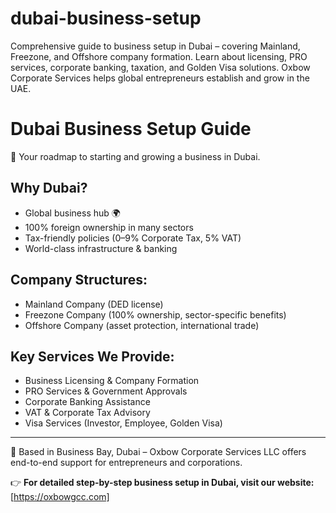 # dubai-business-setup
Comprehensive guide to business setup in Dubai – covering Mainland, Freezone, and Offshore company formation. Learn about licensing, PRO services, corporate banking, taxation, and Golden Visa solutions. Oxbow Corporate Services helps global entrepreneurs establish and grow in the UAE.
# Dubai Business Setup Guide

🌟 Your roadmap to starting and growing a business in Dubai.

## Why Dubai?
- Global business hub 🌍
- 100% foreign ownership in many sectors
- Tax-friendly policies (0–9% Corporate Tax, 5% VAT)
- World-class infrastructure & banking

## Company Structures:
- Mainland Company (DED license)
- Freezone Company (100% ownership, sector-specific benefits)
- Offshore Company (asset protection, international trade)

## Key Services We Provide:
- Business Licensing & Company Formation
- PRO Services & Government Approvals
- Corporate Banking Assistance
- VAT & Corporate Tax Advisory
- Visa Services (Investor, Employee, Golden Visa)

---

📍 Based in Business Bay, Dubai – Oxbow Corporate Services LLC offers end-to-end support for entrepreneurs and corporations.

👉 **For detailed step-by-step business setup in Dubai, visit our website:**  
[https://oxbowgcc.com]
